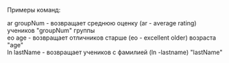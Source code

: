 Примеры команд:

ar groupNum - возвращает среднюю оценку (ar - average rating) учеников "groupNum" группы<br/>
eo age - возвращает отличников старше (eo - excellent older) возраста "age"<br/>
ln lastName - возвращает учеников с фамилией (ln -lastname) "lastName"<br/>

